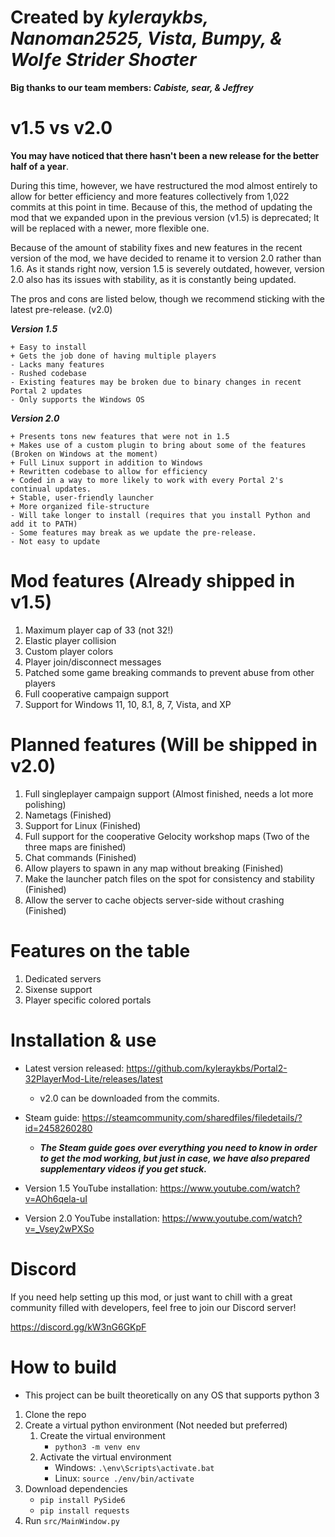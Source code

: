 # Created by ***kyleraykbs, Nanoman2525, Vista, Bumpy, & Wolƒe Strider Shoσter***
**Big thanks to our team members: ***Cabiste, sear, & Jeffrey*****

# v1.5 vs v2.0
**You may have noticed that there hasn't been a new release for the better half of a year**.

During this time, however, we have restructured the mod almost entirely to allow for better efficiency and more features collectively from 1,022 commits at this point in time. Because of this, the method of updating the mod that we expanded upon in the previous version (v1.5) is deprecated; It will be replaced with a newer, more flexible one.

Because of the amount of stability fixes and new features in the recent version of the mod, we have decided to rename it to version 2.0 rather than 1.6.
As it stands right now, version 1.5 is severely outdated, however, version 2.0 also has its issues with stability, as it is constantly being updated.

The pros and cons are listed below, though we recommend sticking with the latest pre-release. (v2.0)

***Version 1.5***
```
+ Easy to install
+ Gets the job done of having multiple players
- Lacks many features
- Rushed codebase
- Existing features may be broken due to binary changes in recent Portal 2 updates
- Only supports the Windows OS
```

***Version 2.0***
```
+ Presents tons new features that were not in 1.5
+ Makes use of a custom plugin to bring about some of the features (Broken on Windows at the moment)
+ Full Linux support in addition to Windows
+ Rewritten codebase to allow for efficiency
+ Coded in a way to more likely to work with every Portal 2's continual updates.
+ Stable, user-friendly launcher
+ More organized file-structure
- Will take longer to install (requires that you install Python and add it to PATH)
- Some features may break as we update the pre-release.
- Not easy to update
```


# Mod features (Already shipped in v1.5)
1. Maximum player cap of 33 (not 32!)
2. Elastic player collision
3. Custom player colors
4. Player join/disconnect messages
5. Patched some game breaking commands to prevent abuse from other players
6. Full cooperative campaign support
7. Support for Windows 11, 10, 8.1, 8, 7, Vista, and XP

# Planned features (Will be shipped in v2.0)
1. Full singleplayer campaign support (Almost finished, needs a lot more polishing)
2. Nametags (Finished)
3. Support for Linux (Finished)
4. Full support for the cooperative Gelocity workshop maps (Two of the three maps are finished)
5. Chat commands (Finished)
6. Allow players to spawn in any map without breaking (Finished)
7. Make the launcher patch files on the spot for consistency and stability (Finished)
8. Allow the server to cache objects server-side without crashing (Finished)

# Features on the table
1. Dedicated servers
2. Sixense support
3. Player specific colored portals

# Installation & use

- Latest version released: https://github.com/kyleraykbs/Portal2-32PlayerMod-Lite/releases/latest
  - v2.0 can be downloaded from the commits.

- Steam guide: https://steamcommunity.com/sharedfiles/filedetails/?id=2458260280
  - ***The Steam guide goes over everything you need to know in order to get the mod working, but just in case, we have also prepared supplementary videos if you get stuck.***

- Version 1.5 YouTube installation: https://www.youtube.com/watch?v=AOh6qela-uI
- Version 2.0 YouTube installation: https://www.youtube.com/watch?v=_Vsey2wPXSo

# Discord

If you need help setting up this mod, or just want to chill with a great community filled with developers, feel free to join our Discord server!

https://discord.gg/kW3nG6GKpF

# How to build
- This project can be built theoretically on any OS that supports python 3 
1. Clone the repo
2. Create a virtual python environment (Not needed but preferred) 
	1. Create the virtual environment 
		- `python3 -m venv env`
	2.  Activate the virtual environment 
		- Windows: `.\env\Scripts\activate.bat`
		- Linux: `source ./env/bin/activate`
4. Download dependencies 
	- `pip install PySide6`
	- `pip install requests`
5. Run `src/MainWindow.py`